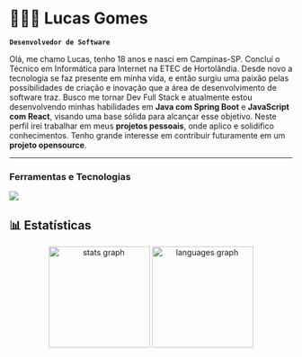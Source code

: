 # 👨🏾‍💻 Lucas Gomes

**`Desenvolvedor de Software`**

Olá, me chamo Lucas, tenho 18 anos e nasci em Campinas-SP. Concluí o Técnico em Informática para Internet na ETEC de Hortolândia. Desde novo a tecnologia se faz presente em minha vida, e então surgiu uma paixão pelas possibilidades de criação e inovação que a área de desenvolvimento de software traz. Busco me tornar Dev Full Stack e atualmente estou desenvolvendo minhas habilidades em **Java com Spring Boot** e **JavaScript com React**, visando uma base sólida para alcançar esse objetivo. Neste perfil irei trabalhar em meus **projetos pessoais**, onde aplico e solidifico conhecimentos. Tenho grande interesse em contribuir futuramente em um **projeto opensource**.

---

### Ferramentas e Tecnologias

  <img src="https://skillicons.dev/icons?i=html,css,js,php,mysql,java,git" />

## 📊 Estatísticas

<div align="center">
  <img src="https://github-readme-stats.vercel.app/api?username=CGomesLucas&hide_title=false&hide_rank=false&show_icons=true&include_all_commits=true&count_private=true&disable_animations=false&theme=tokyonight&locale=en&hide_border=false&order=1" height="180" alt="stats graph" />
  <img src="https://github-readme-stats.vercel.app/api/top-langs?username=CGomesLucas&locale=en&title_color=white&hide_title=false&langs_count=5&layout=compact&card_width=320&theme=tokyonight&hide_border=false&order=2" height="180" alt="languages graph" />
</div>
